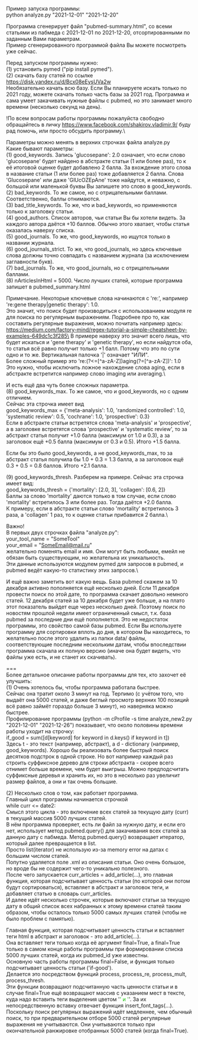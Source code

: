 Пример запуска программы:\
python analyze.py "2021-12-01" "2021-12-20"

Программа сгенерирует файл "pubmed-summary.html", со всеми статьями из пабмеда с 2021-12-01 по 2021-12-20, отсортированными по заданным Вами параметрам.\
Пример сгенерированного программой файла Вы можете посмотреть уже сейчас.

Перед запуском программы нужно:\
(1) установить pymed ("pip install pymed").\
(2) скачать базу статей по ссылке https://disk.yandex.ru/d/Bcx08eEysUVa2w \
Необязательно качать всю базу. Если Вы планируете искать только по 2021 году, можете скачать только часть базы за 2021 год.
Программа и сама умеет закачивать нужные файлы с pubmed, но это занимает много времени (несколько секунд на день).

!По всем вопросам работы программы пожалуйста свободно обращайтесь в личку https://www.facebook.com/shakirov.vladimir.9/ буду рад помочь, или просто обсудить программу.\

Параметры можно менять в верхних строчках файла analyze.py\
Какие бывают параметры:\
(1) good_keywords. Запись 'glucosepane': 2.0 означает, что если слово 'glucosepane' будет найдено в абстракте статьи (1 или более раз), то к её итоговой оценке будет добавлено 2 балла. За вхождение этого слова в название статьи (1 или более раз) тоже добавляется 2 балла. Слова 'Glucosepane' или даже 'GlUcOZEpAne' тоже найдутся, и неважно, с большой или маленькой буквы Вы запишете это слово в good_keywords.\
(2) bad_keywords. То же самое, но с отрицательными баллами. Соответственно, баллы отнимаются.\
(3) bad_title_keywords. То же, что и bad_keywords, но применяются только к заголовку статьи.\
(4) good_authors. Список авторов, чьи статьи Вы бы хотели видеть. За каждого автора даётся +10 баллов. Обычно этого хватает, чтобы статья оказалась наверху списка. \
(5) good_journals. То же, что good_keywords, но ищутся только в названии журнала.\
(6) good_journals_strict. То же, что good_journals, но здесь ключевые слова должны точно совпадать с названием журнала (за исключением заглавности букв). \
(7) bad_journals. То же, что good_journals, но с отрицательными баллами.\
(8) nArticlesInHtml = 5000. Число лучших статей, которые программа запишет в pubmed_summary.html

Примечание. Некоторые ключевые слова начинаются с 're:', например 're:gene therapy|genetic therapy': 1.0.\
Это значит, что поиск будет производиться с использованием модуля re для поиска по регулярным выражениям. Подробнее про то, как составить регулярные выражения, можно почитать например здесь: https://medium.com/factory-mind/regex-tutorial-a-simple-cheatsheet-by-examples-649dc1c3f285\
В примере наверху это значит всего лишь, что будет искаться и 'gene therapy' и 'genetic therapy', но если найдутся оба, то статья всё равно получит только +1 балл. Потому что это по сути одно и то же. Вертикальная палочка '|' означает "ИЛИ".\
Более сложный пример это 're:(?<=[^a-zA-Z])aging(?=[^a-zA-Z])': 1.0\
Это нужно, чтобы исключить ложное нахождение слова aging, если в абстракте встретится например слово imaging или averaging.\

И есть ещё два чуть более сложных параметра.\
(8) good_keywords_max. То же самое, что и good_keywords, но с одним отличием.\
Сейчас эта строчка имеет вид \
good_keywords_max = {'meta-analysis': 1.0, 'randomized controlled': 1.0, 'systematic review': 0.5, 'cochrane': 1.0, 'prospective': 0.3}\
Если в абстракте статьи встретятся слова 'meta-analysis' и 'prospective', а в заголовке встретятся слова 'prospective' и 'systematic review', то за абстракт статья получит +1.0 балла (максимум от 1.0 и 0.3), а за заголовок ещё +0.5 балла (максимум от 0.3 и 0.5). Итого +1.5 балла.

Если бы это было good_keywords, а не good_keywords_max, то за абстракт статья получила бы 1.0 + 0.3 = 1.3 балла, а за заголовок ещё 0.3 + 0.5 = 0.8 баллов. Итого +2.1 балла.

(9) good_keywords_thresh. Разберем на примере. Сейчас эта строчка имеет вид:\
good_keywords_thresh = {'mortality': [2.0, 3], 'collagen': [0.6, 2]}\
Баллы за слово 'mortality' даются только в том случае, если слово 'mortality' встретилось 3 или более раз. Тогда даётся +2.0 балла.\
К примеру, если в абстракте статьи слово 'mortality' встретилось 3 раза, а 'collagen' 1 раз, то к оценке статьи прибавится 2 балла.\

Важно!\
В первых двух строчках файла "analyze.py": \
your_tool_name = "SomeTool"\
your_email = "SomeEmail@mail.ru"\
желательно поменять email и имя. Они могут быть любыми, емейл не обязан быть существующим, но желательна их уникальность.\
Эти данные используются модулем pymed для запросов в pubmed, и pubmed ведёт какую-то статистику этих запросов.\

И ещё важно заметить вот какую вещь. База pubmed скажем за 10 декабря активно пополняется ещё несколько дней. Если 11 декабря провести поиск по этой дате, то программа скачает довольно немного статей. 12 декабря статей за 10 декабря будет уже больше, а на плато этот показатель выйдет еще через несколько дней. Поэтому поиск по новостям прошлой недели имеет ограниченный смысл, т.к. база pubmed за последние дни ещё пополняется. Это не недостаток программы, это свойство самой базы pubmed. Если Вы используете программу для сортировки вплоть до дня, в котором Вы находитесь, то желательно после этого удалить из папки data/ файлы, соответствующие последним нескольким датам, чтобы впоследствии программа скачала их полную версию (иначе она будет видеть, что файлы уже есть, и не станет их скачивать).

===\
Более детальное описание работы программы для тех, кто захочет её улучшить:\
(1) Очень хотелось бы, чтобы программа работала быстрее.\
Сейчас она тратит около 3 минут на год. Терпимо (с учётом того, что выдаёт она 5000 статей, и даже беглый просмотр верхних 100 позиций всё равно займёт гораздо больше 3 минут), но наверняка можно быстрее.\
Профилирование программы (python -m cProfile -s time analyze_new2.py "2021-12-01" "2021-12-26") показывает, что около половины времени работы уходит на строчку:\
if_good = sum([d[keyword] for keyword in d.keys() if keyword in t])\
Здеcь t - это текст (например, абстракт), а d - dictionary (например, good_keywords).
Хорошо бы реализовать более быстрый поиск десятков подстрок в одной строке.
Но вот например каждый раз строить суффиксное дерево для строки абстракта - скорее всего отнимет больше времени, чем будет выигрыш.
Можно предподсчитать суффиксные деревья и хранить их, но это в несколько раз увеличит размер файлов, а они и так очень большие.

(2) Несколько слов о том, как работает программа.\
Главный цикл программы начинается строчкой\
while curr <= date2:\
Смысл этого цикла - это включение всех статей за текущую дату (curr) в текущий массив 5000 лучших статей.\
В нём программа проверяет, есть ли файл за нужную дату, и если его нет, использует метод pubmed.query() для закачивания всех статей за данную дату с пабмеда. Метод pubmed.query() возвращает итератор, который далее превращается в list.\
Просто list(iterator) не использую из-за memory error на датах с большим числом статей.\
Попутно удаляется поле .xml из описания статьи. Оно очень большое, но вроде бы не содержит чего-то уникально полезного.\
После чего запускается curr_articles = add_article(...), это главная функция, которая подсчитывает ценность статьи (по которой они потом будут сортироваться), вставляет в абстракт и заголовок <font> теги, и добавляет статью в словарь curr_articles.\
И далее идёт несколько строчек, которые включают статьи за текущую дату в общий список всех набранных к этому времени статей таким образом, чтобы осталось только 5000 самых лучших статей (чтобы не было проблем с памятью).

Главная функция, которая подсчитывает ценность статьи и вставляет <font> теги html в абстракт и заголовок - это add_article(...).\
Она вставляет <font> теги только когда её аргумент final=True, а final=True только в самом конце работы программы при формировании списка 5000 лучших статей, когда их pubmed_id уже известны.\
Основную часть работы программы final=False, и функция только подсчитывает ценность статьи ('if-good').\
Делается это посредством функций process, process_re, process_mult, process_thresh.\
Эти функции возвращают подсчитанную часть ценности статьи и в случае final=True ещё возвращают массив с указанием мест в тексте, куда надо вставить теги выделения цветом '<font color="' + font_color + '">' и '</font>'. За их непосредственную вставку отвечает функция insert_font_tags(...). \
Поскольку поиск регулярных выражений идёт медленнее, чем обычный поиск, то при предварительном отборе 5000 статей регулярные выражения не учитываются. Они учитываются только при окончательной ранжировке отобранных 5000 статей (когда final=True).


